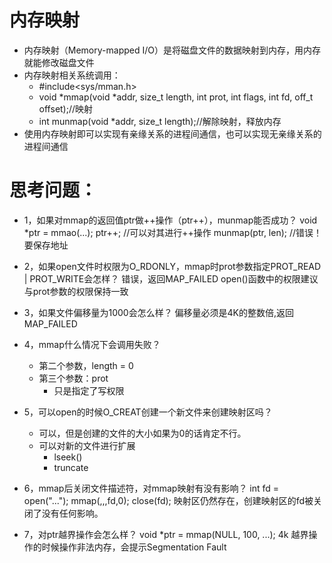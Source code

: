 # 内存映射

* 内存映射（Memory-mapped I/O）是将磁盘文件的数据映射到内存，用内存就能修改磁盘文件
* 内存映射相关系统调用：
    * #include<sys/mman.h>
    * void *mmap(void *addr, size_t length, int prot, int flags, int fd, off_t offset);//映射
    * int munmap(void *addr, size_t length);//解除映射，释放内存
* 使用内存映射即可以实现有亲缘关系的进程间通信，也可以实现无亲缘关系的进程间通信

# 思考问题：

* 1，如果对mmap的返回值ptr做++操作（ptr++），munmap能否成功？
    void *ptr = mmao(...);
    ptr++; //可以对其进行++操作
    munmap(ptr, len); //错误！要保存地址

* 2，如果open文件时权限为O_RDONLY，mmap时prot参数指定PROT_READ | PROT_WRITE会怎样？
    错误，返回MAP_FAILED
    open()函数中的权限建议与prot参数的权限保持一致

* 3，如果文件偏移量为1000会怎么样？
    偏移量必须是4K的整数倍,返回MAP_FAILED

* 4，mmap什么情况下会调用失败？
    - 第二个参数，length = 0
    - 第三个参数：prot
      - 只是指定了写权限

* 5，可以open的时候O_CREAT创建一个新文件来创建映射区吗？
    - 可以，但是创建的文件的大小如果为0的话肯定不行。
    - 可以对新的文件进行扩展
      - lseek()
      - truncate

* 6，mmap后关闭文件描述符，对mmap映射有没有影响？
    int fd = open("...");
    mmap(,,,fd,0);
    close(fd);
    映射区仍然存在，创建映射区的fd被关闭了没有任何影响。

* 7，对ptr越界操作会怎么样？
    void *ptr = mmap(NULL, 100, ...);
    4k
    越界操作的时候操作非法内存，会提示Segmentation Fault

